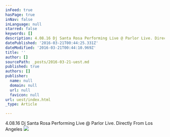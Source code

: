 ```yaml
---
inFeed: true
hasPage: true
inNav: false
inLanguage: null
starred: false
keywords: []
description: 4.08.16 Dj Santa Rosa Performing Live @ Parlor Live. Directly From Los Angeles
datePublished: '2016-03-21T00:44:25.331Z'
dateModified: '2016-03-21T00:44:10.969Z'
title: ''
author: []
sourcePath: _posts/2016-03-21-uest.md
published: true
authors: []
publisher:
  name: null
  domain: null
  url: null
  favicon: null
url: uest/index.html
_type: Article

---
```

4.08.16 Dj Santa Rosa Performing Live @ Parlor Live. Directly From Los Angeles
![](https://the-grid-user-content.s3-us-west-2.amazonaws.com/7c681ec3-13ef-42ff-a4ac-d21cc2ff620b.png)